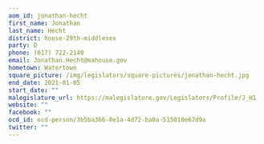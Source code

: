 ```yaml
---
aom_id: jonathan-hecht
first_name: Jonathan
last_name: Hecht
district: house-29th-middlesex
party: D
phone: (617) 722-2140
email: Jonathan.Hecht@mahouse.gov
hometown: Watertown
square_picture: /img/legislators/square-pictures/jonathan-hecht.jpg
end_date: 2021-01-05
start_date: ""
malegislature_url: https://malegislature.gov/Legislators/Profile/J_H1
website: ""
facebook: ""
ocd_id: ocd-person/3b5ba366-0e1a-4d72-ba0a-515010e67d9a
twitter: ""
---
```

